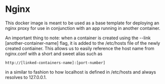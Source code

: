 # Nginx

This docker image is meant to be used as a base template for deploying an nginx proxy for use in conjunction with an app running in another container.

An important thing to note: when a container is created using the --link [another-container-name] flag, it is added to the /etc/hosts file of the newly created contiainer. This allows us to easily reference the host name from nginx.conf with a short and sweet alias such as 

```
http://[linked-containers-name]:[port-number]
```

in a similar to fashion to how localhost is defined in /etc/hosts and always resolves to 127.0.0.1.

